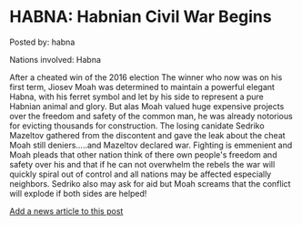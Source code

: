# HABNA: Habnian Civil War Begins

Posted by: habna

Nations involved: Habna

After a cheated win of the 2016 election
The winner who now was on his first term, Jiosev Moah was determined to maintain a powerful elegant Habna, with his ferret symbol and let by his side to represent a pure Habnian animal and glory. But alas Moah valued huge expensive projects over the freedom and safety of the common man, he was already notorious for evicting thousands for construction.
The losing canidate Sedriko Mazeltov gathered from the discontent and gave the leak about the cheat Moah still deniers.....and Mazeltov declared war.
Fighting is emmenient and Moah pleads that other nation think of there own people's freedom and safety over his and that if he can not overwhelm the rebels the war will quickly spiral out of control and all nations may be affected especially neighbors.
Sedriko also may ask for aid but Moah screams that the conflict will explode if both sides are helped!

[Add a news article to this post](http://solborg.xyz/rp/admin.php?event=2016-11-09_habnian-civil-war-begins-habna)

